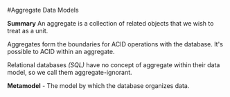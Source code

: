 #Aggregate Data Models

**Summary** An aggregate is a collection of related objects that we wish to treat as a unit.

Aggregates form the boundaries for ACID operations with the database. It's possible to ACID within an aggregate.


Relational databases *(SQL)* have no concept of aggregate within their data model, so we call them aggregate-ignorant.

**Metamodel** - The model by which the database organizes data.
